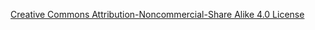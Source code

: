 <a href = "https://creativecommons.org/licenses/by-nc-sa/4.0/">Creative Commons Attribution-Noncommercial-Share Alike 4.0 License</a>
